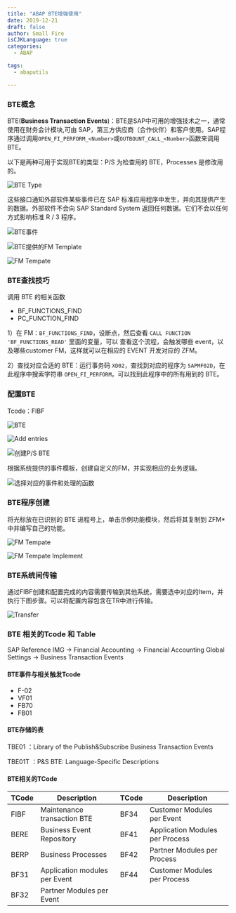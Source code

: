 ```yaml
---
title: "ABAP BTE增强使用"
date: 2019-12-21
draft: false
author: Small Fire
isCJKLanguage: true
categories: 
  - ABAP

tags: 
  - abaputils

---
```


### BTE概念

BTE(**Business Transaction Events**)：BTE是SAP中可用的增强技术之一，通常使用在财务会计模块,可由 SAP，第三方供应商（合作伙伴）和客户使用。SAP程序通过调用`OPEN_FI_PERFORM_<Number>`或`OUTBOUNT_CALL_<Number>`函数来调用BTE。

以下是两种可用于实现BTE的类型：P/S 为检查用的 BTE，Processes 是修改用的。

![BTE Type](/images/ABAP/BTE5.png)

这些接口通知外部软件某些事件已在 SAP 标准应用程序中发生，并向其提供产生的数据。外部软件不会向 SAP Standard System 返回任何数据。它们不会以任何方式影响标准 R / 3 程序。

![BTE事件](/images/ABAP/BTE6.png)

![BTE提供的FM Template](/images/ABAP/BTE7.png)

![FM Tempate](/images/ABAP/BTE8.png)

### BTE查找技巧

调用 BTE 的相关函数
             

- BF_FUNCTIONS_FIND
- PC_FUNCTION_FIND

1）在 FM：`BF_FUNCTIONS_FIND`，设断点，然后查看 `CALL FUNCTION 'BF_FUNCTIONS_READ'` 里面的变量，可以
  查看这个流程，会触发哪些 event，以及哪些customer FM，这样就可以在相应的 EVENT 开发对应的 ZFM。

2）查找对应合适的 BTE：运行事务码 `XD02`，查找到对应的程序为 `SAPMF02D`，在此程序中搜索字符串
  `OPEN_FI_PERFORM`，可以找到此程序中的所有用到的 BTE。  

### 配置BTE

Tcode：FIBF

![BTE](/images/ABAP/BTE1.png)

![Add entries](/images/ABAP/BTE3.png)

![创建P/S BTE](/images/ABAP/BTE2.png)

根据系统提供的事件模板，创建自定义的FM，并实现相应的业务逻辑。

![选择对应的事件和处理的函数](/images/ABAP/BTE4.png)

###  BTE程序创建

将光标放在已识别的 BTE 进程号上，单击示例功能模块，然后将其复制到 ZFM* 中并编写自己的功能。

![FM Tempate](/images/ABAP/BTE9.png)

![FM Tempate Implement](/images/ABAP/BTE10.png)

### BTE系统间传输

通过FIBF创建和配置完成的内容需要传输到其他系统，需要选中对应的Item，并执行下图步骤。可以将配置内容包含在TR中进行传输。

![Transfer](/images/ABAP/BTE11.png)

###   BTE 相关的Tcode 和 Table

SAP Reference IMG -> Financial Accounting -> Financial Accounting Global Settings -> Business Transaction Events

#### BTE事件与相关触发Tcode

- F-02
- VF01
- FB70
- FB01

#### BTE存储的表

TBE01 ：Library of the Publish&Subscribe Business Transaction Events

TBE01T ：P&S BTE: Language-Specific Descriptions

#### BTE相关的TCode

| TCode | Description                   | TCode | Description                     |
| ----- | ----------------------------- | ----- | ------------------------------- |
| FIBF  | Maintenance transaction BTE   | BF34  | Customer Modules per Event      |
| BERE  | Business Event Repository     | BF41  | Application Modules per Process |
| BERP  | Business Processes            | BF42  | Partner Modules per Process     |
| BF31  | Application modules per Event | BF44  | Customer Modules per Process    |
| BF32  | Partner Modules per Event     |       |                                 |


